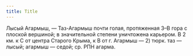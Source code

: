 ```yaml
---
title: Title
---
```


Лысый Агармыш, — Таз-Агармыш почти голая, протяженная З–В гора с плоской
вершиной; в значительной степени уничтожена карьером. В 2 км. к С от центра
Старого Крыма, к В от г. Агармыш — 2) тюрк. таз — лысый; агармыш — седой; ср.
РПН агарма.
